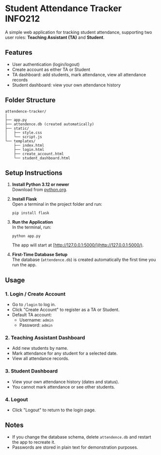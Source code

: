 # Student Attendance Tracker INFO212

A simple web application for tracking student attendance, supporting two user roles: **Teaching Assistant (TA)** and **Student**.

## Features

- User authentication (login/logout)
- Create account as either TA or Student
- TA dashboard: add students, mark attendance, view all attendance records
- Student dashboard: view your own attendance history

## Folder Structure

```
attendence-tracker/
│
├── app.py
├── attendence.db (created automatically)
├── static/
│   ├── style.css
│   └── script.js
└── templates/
    ├── index.html
    ├── login.html
    ├── create_account.html
    └── student_dashboard.html
```

## Setup Instructions

1. **Install Python 3.12 or newer**  
   Download from [python.org](https://www.python.org/downloads/).

2. **Install Flask**  
   Open a terminal in the project folder and run:
   ```
   pip install flask
   ```

3. **Run the Application**  
   In the terminal, run:
   ```
   python app.py
   ```
   The app will start at [http://127.0.0.1:5000/](http://127.0.0.1:5000/).

4. **First-Time Database Setup**  
   The database (`attendence.db`) is created automatically the first time you run the app.

## Usage

### 1. Login / Create Account

- Go to `/login` to log in.
- Click "Create Account" to register as a TA or Student.
- Default TA account:  
  - Username: `admin`  
  - Password: `admin`

### 2. Teaching Assistant Dashboard

- Add new students by name.
- Mark attendance for any student for a selected date.
- View all attendance records.

### 3. Student Dashboard

- View your own attendance history (dates and status).
- You cannot mark attendance or see other students.

### 4. Logout

- Click "Logout" to return to the login page.

## Notes

- If you change the database schema, delete `attendence.db` and restart the app to recreate it.
- Passwords are stored in plain text for demonstration purposes. 